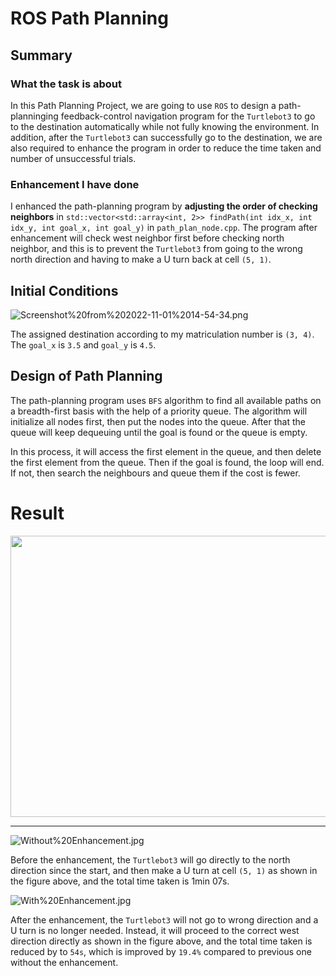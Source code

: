 # ROS Path Planning

## Summary

### What the task is about

In this Path Planning Project, we are going to use `ROS` to design a path-planninging feedback-control navigation program for the `Turtlebot3` to go to the destination automatically while not fully knowing the environment. In addition, after the `Turtlebot3` can successfully go to the destination, we are also required to enhance the program in order to reduce the time taken and number of unsuccessful trials.

### Enhancement I have done

I enhanced the path-planning program by **adjusting the order of checking neighbors** in `std::vector<std::array<int, 2>> findPath(int idx_x, int idx_y, int goal_x, int goal_y)` in `path_plan_node.cpp`. The program after enhancement will check west neighbor first before checking north neighbor, and this is to prevent the `Turtlebot3` from going to the wrong north direction and having to make a U turn back at cell `(5, 1)`.

## Initial Conditions

![Screenshot%20from%202022-11-01%2014-54-34.png](https://github.com/Yu-Haikuo/Robotics-ROS-Path-Planning/blob/main/Figures/Screenshot%20from%202022-11-01%2014-54-34.png)

The assigned destination according to my matriculation number is `(3, 4)`. The `goal_x` is `3.5` and `goal_y` is `4.5`.

## Design of Path Planning

The path-planning program uses `BFS` algorithm to find all available paths on a breadth-first basis with the help of a priority queue. The algorithm will initialize all nodes first, then put the nodes into the queue. After that the queue will keep dequeuing until the goal is found or the queue is empty.

In this process, it will access the first element in the queue, and then delete the first element from the queue. Then if the goal is found, the loop will end. If not, then search the neighbours and queue them if the cost is fewer.

# Result

<p align="center">
  <img height="450" width="800" src="https://github.com/Yu-Haikuo/Robotics-ROS-Path-Planning/blob/main/Figures/ezgif.com-gif-maker.gif">
</p>

***

![Without%20Enhancement.jpg](https://github.com/Yu-Haikuo/Robotics-ROS-Path-Planning/blob/main/Figures/Without%20Enhancement.jpg)

Before the enhancement, the `Turtlebot3` will go directly to the north direction since the start, and then make a U turn at cell `(5, 1)` as shown in the figure above, and the total time taken is 1min 07s.

![With%20Enhancement.jpg](https://github.com/Yu-Haikuo/Robotics-ROS-Path-Planning/blob/main/Figures/With%20Enhancement.jpg)

After the enhancement, the `Turtlebot3` will not go to wrong direction and a U turn is no longer needed. Instead, it will proceed to the correct west direction directly as shown in the figure above, and the total time taken is reduced by to `54s`, which is improved by `19.4%` compared to previous one without the enhancement.

